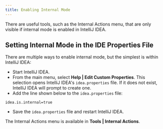 ```yaml
---
title: Enabling Internal Mode
---
```

<!-- Copyright 2000-2020 JetBrains s.r.o. and other contributors. Use of this source code is governed by the Apache 2.0 license that can be found in the LICENSE file. -->

There are useful tools, such as the Internal Actions menu, that are only visible if internal mode is enabled in IntelliJ IDEA.

## Setting Internal Mode in the IDE Properties File
There are multiple ways to enable internal mode, but the simplest is within IntelliJ IDEA:
* Start IntelliJ IDEA.
* From the main menu, select **Help | Edit Custom Properties**.
This selection opens IntelliJ IDEA's `idea.properties` file.
If it does not exist, IntelliJ IDEA will prompt to create one.
* Add the line shown below to the `idea.properties` file:
```
idea.is.internal=true
```
* Save the `idea.properties` file and restart IntelliJ IDEA.

The Internal Actions menu is available in **Tools \| Internal Actions**.


